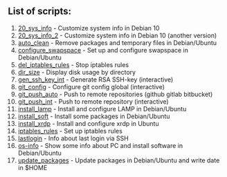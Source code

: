 ## List of scripts:
1. [20_sys_info](https://github.com/zuwarskej/bash-scripts/blob/main/20_sys_info.sh) - Customize system info in Debian 10
2. [20_sys_info_2](https://github.com/zuwarskej/bash-scripts/blob/main/20_sys_info_2.sh) - Customize system info in Debian 10 (another version)
3. [auto_clean](https://github.com/zuwarskej/bash-scripts/blob/main/auto_clean.sh) - Remove packages and temporary files in Debian/Ubuntu
4. [configure_swapspace](https://github.com/zuwarskej/bash-scripts/blob/main/configure_swapspace.sh) - Set up and configure swapspace in Debian/Ubuntu
5. [del_iptables_rules](https://github.com/zuwarskej/bash-scripts/blob/main/del_iptables_rules.sh) - Stop iptables rules
6. [dir_size](https://github.com/zuwarskej/bash-scripts/blob/main/dir_size.sh) - Display disk usage by directory
7. [gen_ssh_key_int](https://github.com/zuwarskej/bash-scripts/blob/main/gen_ssh_key_int.sh) - Generate RSA SSH-key (interactive)
8. [git_config](https://github.com/zuwarskej/bash-scripts/blob/main/git_config.sh) - Configure git config global (interactive)
9. [git_push_auto](https://github.com/zuwarskej/bash-scripts/blob/main/git_push_auto.sh) - Push to remote repositories (github gitlab bitbucket)
10. [git_push_int](https://github.com/zuwarskej/bash-scripts/blob/main/git_push_int.sh) - Push to remote repository (interactive)
11. [install_lamp](https://github.com/zuwarskej/bash-scripts/blob/main/install_lamp.sh) - Install and configure LAMP in Debian/Ubuntu
12. [install_soft](https://github.com/zuwarskej/bash-scripts/blob/main/install_soft.sh) - Install some packages in Debian/Ubuntu
13. [install_xrdp](https://github.com/zuwarskej/bash-scripts/blob/main/install_xrdp.sh) - Install and configure xrdp in Ubuntu
14. [iptables_rules](https://github.com/zuwarskej/bash-scripts/blob/main/iptables_rules.sh) - Set up iptables rules
15. [lastlogin](https://github.com/zuwarskej/bash-scripts/blob/main/lastlogin.sh) - Info about last login via SSH
16. [os-info](https://github.com/zuwarskej/bash-scripts/blob/main/os-info.sh) - Show some info about PC and install software in Debian/Ubuntu
17. [update_packages](https://github.com/zuwarskej/bash-scripts/blob/main/update_packages.sh) - Update packages in Debian/Ubuntu and write date in $HOME